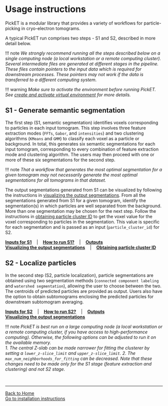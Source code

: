 # Usage instructions

PickET is a modular library that provides a variety of workflows for particle-picking in cryo-electron tomograms. 

A typical PickET run comprises two steps - S1 and S2, described in more detail below. 

!!! note 
    *We strongly recommend running all the steps described below on a single computing node (a local workstation or a remote computing cluster). Several intermediate files are generated at different stages in the pipeline. These files contain pointers to the input data which is required for downstream processes. These pointers may not work if the data is transferred to a different computing system.*

!!! warning 
    *Make sure to activate the environment before running PickET. See [create and activate virtual environment](installation.md#env_activate) for more details.*

## S1 - Generate semantic segmentation

The first step (S1, semantic segmentation) identifies voxels corresponding to particles in each input tomogram. This step involves three feature extraction modes (`FFTs`, `Gabor`, and `intensities`) and two clustering algorithms (`KMeans` and `GMM`) to classify each voxel as a particle or background. In total, this generates six semantic segmentations for each input tomogram, corresponding to every combination of feature extraction mode and clustering algorithm. The users may then proceed with one or more of these six segmentations for the second step. 

!!! note
    *That a workflow that generates the most optimal segmentation for a given tomogram may not necessarily generate the most optimal segmentations for all tomograms in that dataset.*  

The output segmentations generated from S1 can be visualized by following the instructions in [visualizing the output segmentations](visualizing_segmentations.md). From all the segmentations generated from S1 for a given tomogram, identify the segmentation(s) in which particles are well separated from the background. More than one segmentation may be chosen for the next step. Follow the instructions in [obtaining particle cluster ID](obtaining_particle_cluster_id.md) to get the voxel value for the voxel corresponding to particles in the segmentation. This value is specific for each segmentation and is passed as an input (`particle_cluster_id`) for S2.


[**Inputs for S1**](input_for_s1.md)&nbsp;&nbsp;&nbsp;&nbsp;|&nbsp;&nbsp;&nbsp;&nbsp;[**How to run S1?**](running_s1.md)&nbsp;&nbsp;&nbsp;&nbsp;|&nbsp;&nbsp;&nbsp;&nbsp;[**Outputs**](outputs.md)  
[**Visualizing the output segmentations**](visualizing_segmentations.md)&nbsp;&nbsp;&nbsp;&nbsp;|&nbsp;&nbsp;&nbsp;&nbsp;[**Obtaining particle cluster ID**](obtaining_particle_cluster_id.md)  


## S2 - Localize particles

In the second step (S2, particle localization), particle segmentations are obtained using two segmentation methods (`connected component labeling` and `watershed segmentation`), allowing the user to choose between the two. The centroids of predicted particles are provided as output. Users also have the option to obtain subtomograms enclosing the predicted particles for downstream subtomogram averaging. 

[**Inputs for S2**](input_for_s2.md)&nbsp;&nbsp;&nbsp;&nbsp;|&nbsp;&nbsp;&nbsp;&nbsp;[**How to run S2?**](running_s2.md)&nbsp;&nbsp;&nbsp;&nbsp;|&nbsp;&nbsp;&nbsp;&nbsp;[**Outputs**](outputs.md)  
[**Visualizing the output segmentations**](visualizing_segmentations.md)


!!! note 
    *PickET is best run on a large computing node (a local workstation or a remote computing cluster, if you have access to high-performance computing). Otherwise, the following options can be adjusted to run it on the available memory.  
       1. The central Z-slab can be made narrower for fitting the clusterer by setting a `lower_z-slice_limit` and `upper_z-slice_limit`.
       2. The `max_num_neighborhoods_for_fitting` can be decreased. 
    Note that these changes need to be made only for the S1 stage (feature extraction and clustering) and not S2 stage.*

<br/>

---

[Back to Home](index.md)  
[Go to installation instructions](installation.md)
